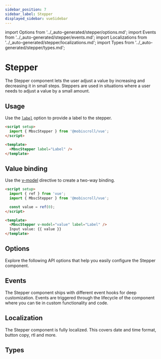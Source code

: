 ```yaml
---
sidebar_position: 7
sidebar_label: Stepper
displayed_sidebar: vueSidebar
---
```


import Options from '../\_auto-generated/stepper/options.md';
import Events from '../\_auto-generated/stepper/events.md';
import Localizations from '../\_auto-generated/stepper/localizations.md';
import Types from '../\_auto-generated/stepper/types.md';

# Stepper

The Stepper component lets the user adjust a value by increasing and decreasing it in small steps.
Steppers are used in situations where a user needs to adjust a value by a small amount.

## Usage

Use the [`label`](#opt-label) option to provide a label to the stepper.

```html
<script setup>
  import { MbscStepper } from '@mobiscroll/vue';
</script>

<template>
  <MbscStepper label="Label" />
</template>
```

## Value binding

Use the [v-model](https://vuejs.org/api/built-in-directives.html#v-model) directive to create a two-way binding.

```html
<script setup>
  import { ref } from 'vue';
  import { MbscStepper } from '@mobiscroll/vue';

  const value = ref(0);
</script>

<template>
  <MbscStepper v-model="value" label="Label" />
  Input value: {{ value }}
</template>
```

<div className="option-list">

## Options
Explore the following API options that help you easily configure the Stepper component.

<Options />

## Events
The Stepper component ships with different event hooks for deep customization. Events are triggered through the lifecycle of the component where you can tie in custom functionality and code.

<Events />

## Localization
The Stepper component is fully localized. This covers date and time format, button copy, rtl and more.

<Localizations />

## Types

<Types />

</div>
